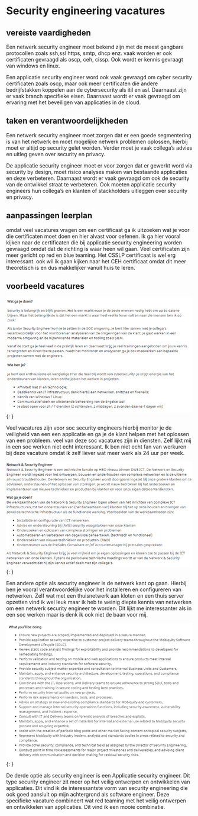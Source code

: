 # Security engineering vacatures

## vereiste vaardigheden

Een netwerk security engineer moet bekend zijn met de meest gangbare protocollen zoals ssh,ssl https, smtp, dhcp enz.  vaak worden er ook certificaten gevraagd als oscp, ceh, cissp. Ook wordt er kennis gevraagt van windows en linux.

Een applicatie security engineer word ook vaak gevraagd om cyber security certificaten zoals oscp, maar ook meer certificaten die andere bedrijfstakken koppelen aan de cybersecurity als itil en asl. Daarnaast zijn er vaak branch specifieke eisen. Daarnaast wordt er vaak gevraagd om ervaring met het beveiligen van applicaties in de cloud.

## taken en verantwoordelijkheden

Een netwerk security engineer moet zorgen dat er een goede segmentering is van het netwerk en moet mogelijke netwerk problemen oplossen, hierbij moet er altijd op security gelet worden. Verder moet je vaak collega’s advies en uitleg geven over security en privacy.

De applicatie security engineer moet er voor zorgen dat er gewerkt word via security by design, moet risico analyses maken van bestaande applicaties en deze verbeteren. Daarnaast wordt er vaak gevraagd om ook de security van de ontwikkel straat te verbeteren. Ook moeten applicatie security engineers hun collega’s en klanten of stackholders uitleggen over security en privacy.

## aanpassingen leerplan

omdat veel vacatures vragen om een certificaat ga ik uitzoeken wat je voor die certificaten moet doen en hier alvast voor oefenen. Ik ga hier vooral kijken naar de certificaten die bij applicatie security engineering worden gevraagd omdat dat de richting is waar heen wil gaan. Veel certificaten zijn meer gericht op red en blue teaming. Het CSSLP certificaat is wel erg interessant. ook wil ik gaan kijken naar het CEH certificaat omdat dit meer theoretisch is en dus makkelijker vanuit huis te leren.

## voorbeeld vacatures

![soc vacature](../images/Soc_vacature.PNG){: }

Veel vacatures zijn voor soc security engineers hierbij monitor je de veiligheid van een een applicatie en ga je de klant helpen met het oplossen van een probleem. veel van deze soc vacatures zijn in diensten. Zelf lijkt mij in een soc werken niet echt interessant. Ik ben niet echt fan van werkuren bij deze vacature omdat ik zelf liever wat meer werk als 24 uur per week.

![netwerk vacature](../images/netwerk_vacature.PNG){: }

Een andere optie als security engineer is de netwerk kant op gaan. Hierbij ben je vooral verantwoordelijke voor het installeren en configureren van netwerken. Zelf wat met een thuisnetwerk aan kloten en een thuis server opzetten vind ik wel leuk maar ik heb te weinig diepte kennis van netwerken om een netwerk security engineer te worden. Dit lijkt me interessanter als in een soc werken maar is denk ik ook niet de baan voor mij.

![application vacature](../images/application_vacature.PNG){: }

De derde optie als security engineer is een Applicatie security engineer. Dit type security engineer zit meer op het veilig ontwerpen en ontwikkelen van applicaties. Dit vind ik de interessantste vorm van security engineering die ook goed aansluit op mijn achtergrond als software engineer. Deze specifieke vacature combineert wat red teaming met het veilig ontwerpen en ontwikkelen van applicaties. Dit vind ik een mooie combinatie.
